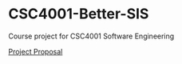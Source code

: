 # CSC4001-Better-SIS
Course project for CSC4001 Software Engineering

[Project Proposal](https://shimo.im/docs/GqwTP6PPK8kg9Yvj)

